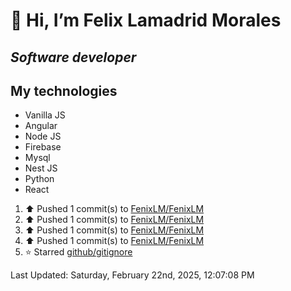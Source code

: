 #  👋 Hi, I’m Felix Lamadrid Morales
## _Software developer_

## My technologies
- Vanilla JS
- Angular
- Node JS
- Firebase
- Mysql
- Nest JS
- Python
- React

<!--RECENT_ACTIVITY:start-->
1. ⬆️ Pushed 1 commit(s) to [FenixLM/FenixLM](https://github.com/FenixLM/FenixLM)<br>
2. ⬆️ Pushed 1 commit(s) to [FenixLM/FenixLM](https://github.com/FenixLM/FenixLM)<br>
3. ⬆️ Pushed 1 commit(s) to [FenixLM/FenixLM](https://github.com/FenixLM/FenixLM)<br>
4. ⬆️ Pushed 1 commit(s) to [FenixLM/FenixLM](https://github.com/FenixLM/FenixLM)<br>
5. ⭐ Starred [github/gitignore](https://github.com/github/gitignore)<br>
<!--RECENT_ACTIVITY:end-->
<!--RECENT_ACTIVITY:last_update-->
Last Updated: Saturday, February 22nd, 2025, 12:07:08 PM
<!--RECENT_ACTIVITY:last_update_end-->
